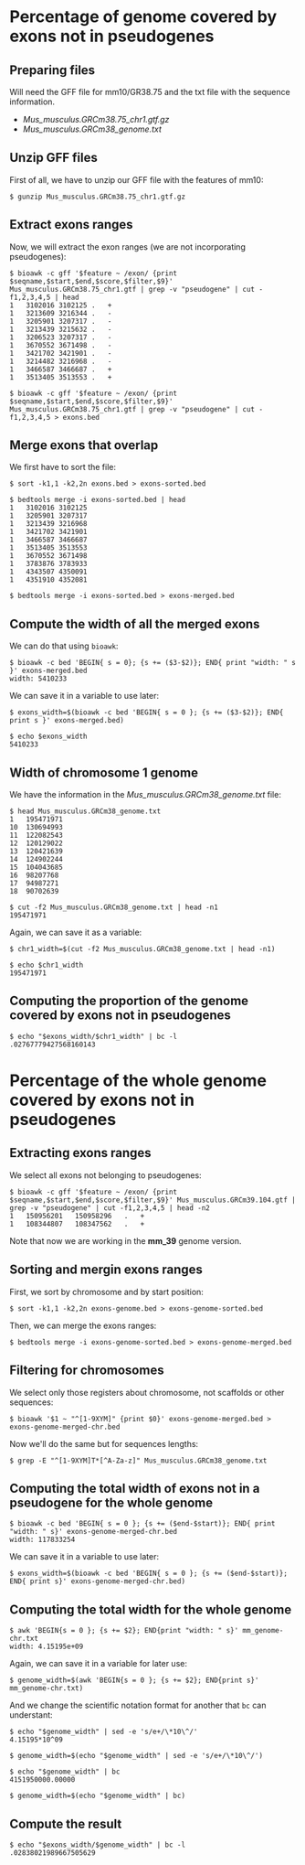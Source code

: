 # Percentage of genome covered by exons not in pseudogenes

## Preparing files

Will need the GFF file for mm10/GR38.75 and the txt file with the sequence information.  

- *Mus_musculus.GRCm38.75_chr1.gtf.gz*  
- *Mus_musculus.GRCm38_genome.txt*

## Unzip GFF files

First of all, we have to unzip our GFF file with the features of mm10:  

    $ gunzip Mus_musculus.GRCm38.75_chr1.gtf.gz

## Extract exons ranges

Now, we will extract the exon ranges (we are not incorporating pseudogenes):  

    $ bioawk -c gff '$feature ~ /exon/ {print $seqname,$start,$end,$score,$filter,$9}' Mus_musculus.GRCm38.75_chr1.gtf | grep -v "pseudogene" | cut -f1,2,3,4,5 | head
    1	3102016	3102125	.	+
    1	3213609	3216344	.	-
    1	3205901	3207317	.	-
    1	3213439	3215632	.	-
    1	3206523	3207317	.	-
    1	3670552	3671498	.	-
    1	3421702	3421901	.	-
    1	3214482	3216968	.	-
    1	3466587	3466687	.	+
    1	3513405	3513553	.	+

    $ bioawk -c gff '$feature ~ /exon/ {print $seqname,$start,$end,$score,$filter,$9}' Mus_musculus.GRCm38.75_chr1.gtf | grep -v "pseudogene" | cut -f1,2,3,4,5 > exons.bed

## Merge exons that overlap

We first have to sort the file:  

    $ sort -k1,1 -k2,2n exons.bed > exons-sorted.bed

    $ bedtools merge -i exons-sorted.bed | head
    1	3102016	3102125
    1	3205901	3207317
    1	3213439	3216968
    1	3421702	3421901
    1	3466587	3466687
    1	3513405	3513553
    1	3670552	3671498
    1	3783876	3783933
    1	4343507	4350091
    1	4351910	4352081

    $ bedtools merge -i exons-sorted.bed > exons-merged.bed

## Compute the width of all the merged exons

We can do that using `bioawk`:  

    $ bioawk -c bed 'BEGIN{ s = 0}; {s += ($3-$2)}; END{ print "width: " s }' exons-merged.bed
    width: 5410233

We can save it in a variable to use later:  

    $ exons_width=$(bioawk -c bed 'BEGIN{ s = 0 }; {s += ($3-$2)}; END{ print s }' exons-merged.bed)

    $ echo $exons_width
    5410233


## Width of chromosome 1 genome

We have the information in the *Mus_musculus.GRCm38_genome.txt* file:  

    $ head Mus_musculus.GRCm38_genome.txt
    1	195471971
    10	130694993
    11	122082543
    12	120129022
    13	120421639
    14	124902244
    15	104043685
    16	98207768
    17	94987271
    18	90702639

    $ cut -f2 Mus_musculus.GRCm38_genome.txt | head -n1
    195471971

Again, we can save it as a variable:  

    $ chr1_width=$(cut -f2 Mus_musculus.GRCm38_genome.txt | head -n1)

    $ echo $chr1_width
    195471971

## Computing the proportion of the genome covered by exons not in pseudogenes

    $ echo "$exons_width/$chr1_width" | bc -l
    .02767779427568160143

# Percentage of the whole genome covered by exons not in pseudogenes

## Extracting exons ranges

We select all exons not belonging to pseudogenes:  

    $ bioawk -c gff '$feature ~ /exon/ {print $seqname,$start,$end,$score,$filter,$9}' Mus_musculus.GRCm39.104.gtf | grep -v "pseudogene" | cut -f1,2,3,4,5 | head -n2
    1	150956201	150958296	.	+
    1	108344807	108347562	.	+

Note that now we are working in the **mm_39** genome version. 

## Sorting and mergin exons ranges

First, we sort by chromosome and by start position:   

    $ sort -k1,1 -k2,2n exons-genome.bed > exons-genome-sorted.bed

Then, we can merge the exons ranges:  

    $ bedtools merge -i exons-genome-sorted.bed > exons-genome-merged.bed

## Filtering for chromosomes

We select only those registers about chromosome, not scaffolds or other sequences:  

    $ bioawk '$1 ~ "^[1-9XYM]" {print $0}' exons-genome-merged.bed > exons-genome-merged-chr.bed

Now we'll do the same but for sequences lengths:  

    $ grep -E "^[1-9XYM]T*[^A-Za-z]" Mus_musculus.GRCm38_genome.txt

## Computing the total width of exons not in a pseudogene for the whole genome  

    $ bioawk -c bed 'BEGIN{ s = 0 }; {s += ($end-$start)}; END{ print "width: " s}' exons-genome-merged-chr.bed
    width: 117833254

We can save it in a variable to use later:  

    $ exons_width=$(bioawk -c bed 'BEGIN{ s = 0 }; {s += ($end-$start)}; END{ print s}' exons-genome-merged-chr.bed)

## Computing the total width for the whole genome

    $ awk 'BEGIN{s = 0 }; {s += $2}; END{print "width: " s}' mm_genome-chr.txt
    width: 4.15195e+09

Again, we can save it in a variable for later use:  

    $ genome_width=$(awk 'BEGIN{s = 0 }; {s += $2}; END{print s}' mm_genome-chr.txt)

And we change the scientific notation format for another that `bc` can understant:  

    $ echo "$genome_width" | sed -e 's/e+/\*10\^/'
    4.15195*10^09

    $ genome_width=$(echo "$genome_width" | sed -e 's/e+/\*10\^/')

    $ echo "$genome_width" | bc
    4151950000.00000

    $ genome_width=$(echo "$genome_width" | bc)

## Compute the result

    $ echo "$exons_width/$genome_width" | bc -l
    .02838021989667505629
